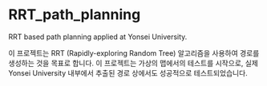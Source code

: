 # RRT_path_planning
RRT based path planning applied at  Yonsei University.

이 프로젝트는 RRT (Rapidly-exploring Random Tree) 알고리즘을 사용하여 경로를 생성하는 것을 목표로 합니다. 이 프로젝트는 가상의 맵에서의 테스트를 시작으로, 실제 Yonsei University 내부에서 추출된 경로 상에서도 성공적으로 테스트되었습니다.

